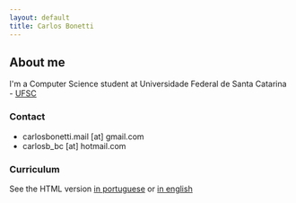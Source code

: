 ```yaml
---
layout: default
title: Carlos Bonetti
---
```


## About me

I'm a Computer Science student at Universidade Federal de Santa Catarina - [UFSC](http://ufsc.br/)

### Contact

* carlosbonetti.mail [at] gmail.com
* carlosb_bc [at] hotmail.com

### Curriculum

See the HTML version [in portuguese](/curriculum_pt.html) or [in english](/curriculum_en.html)
